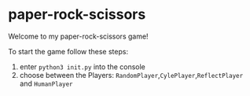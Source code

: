 # paper-rock-scissors

Welcome to my paper-rock-scissors game!

To start the game follow these steps:

1. enter `python3 init.py` into the console
2. choose between the Players: `RandomPlayer`,`CylePlayer`,`ReflectPlayer` and `HumanPlayer`
